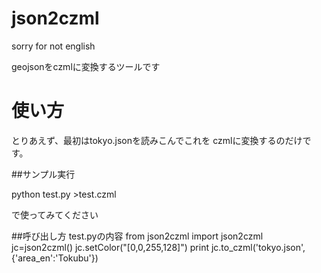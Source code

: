 # json2czml

sorry for not english

geojsonをczmlに変換するツールです

# 使い方
とりあえず、最初はtokyo.jsonを読みこんでこれを
czmlに変換するのだけです。

##サンプル実行

python test.py >test.czml

で使ってみてください

##呼び出し方
test.pyの内容
 from json2czml import json2czml
 jc=json2czml()
 jc.setColor("[0,0,255,128]")
 print jc.to_czml('tokyo.json',{'area_en':'Tokubu'})

